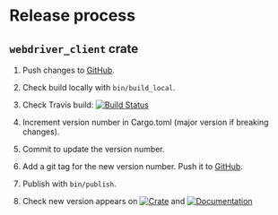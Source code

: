 # Release process

## `webdriver_client` crate

1. Push changes to [GitHub][github].
1. Check build locally with `bin/build_local`.
1. Check Travis build: [![Build Status](https://travis-ci.org/fluffysquirrels/webdriver_client_rust.svg)][travis]

   [travis]: https://travis-ci.org/fluffysquirrels/webdriver_client_rust
1. Increment version number in Cargo.toml (major version if breaking changes).
1. Commit to update the version number.
1. Add a git tag for the new version number. Push it to [GitHub][github].
1. Publish with `bin/publish`.
1. Check new version appears on
   [![Crate](https://img.shields.io/crates/v/webdriver_client.svg)][crates]
   and
   [![Documentation](https://docs.rs/webdriver_client/badge.svg)][docs]

   [github]: https://github.com/fluffysquirrels/webdriver_client_rust
   [crates]: https://crates.io/crates/webdriver_client
   [docs]: https://docs.rs/webdriver_client
